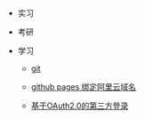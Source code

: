* 实习

* 考研

* 学习

  -  [git](/学习/git/git)
  -  [github pages 绑定阿里云域名](/学习/githubpages绑定阿里云域名)

  - [基于OAuth2.0的第三方登录](/学习/基于OAuth2.0的第三方登录)

